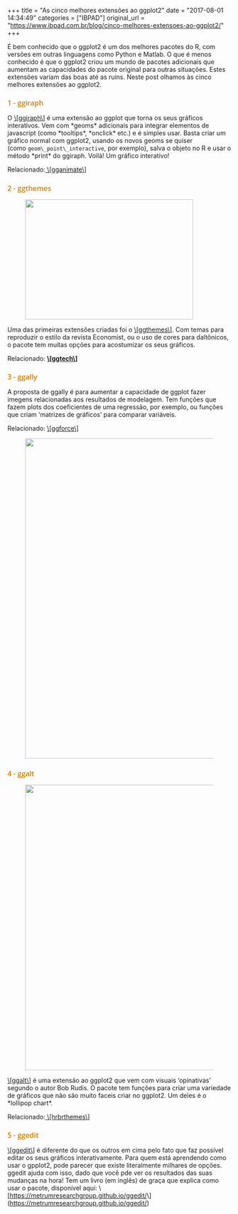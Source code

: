 +++
title = "As cinco melhores extensões ao ggplot2"
date = "2017-08-01 14:34:49"
categories = ["IBPAD"]
original_url = "https://www.ibpad.com.br/blog/cinco-melhores-extensoes-ao-ggplot2/"
+++

<p>
É bem conhecido que o ggplot2 é um dos melhores pacotes do R, com
versões em outras linguagens como Python e Matlab. O que é menos
conhecido é que o ggplot2 criou um mundo de pacotes adicionais que
aumentam as capacidades do pacote original para outras situações. Estes
extensões variam das boas até as ruins. Neste post olhamos às cinco
melhores extensões ao ggplot2.
</p>

<h2 style="font-size: 16px;color: #d68000;text-align: left;font-family:Open Sans;font-weight:600;font-style:normal" class="vc_custom_heading">
1 - ggiraph
</h2>
<p>
O <a href="https://github.com/davidgohel/ggiraph">\[ggiraph\]</a> é uma
extensão ao ggplot que torna os seus gráficos interativos. Vem
com *geoms* adicionais para integrar elementos de javascript
(como *tooltips*, *onclick* etc.) e é simples usar. Basta criar um
gráfico normal com ggplot2, usando os novos geoms se quiser
(como <code>geom\_point\_interactive</code>, por exemplo), salva o
objeto no R e usar o método *print* do ggiraph. Voilà! Um gráfico
interativo!
</p>
<p>
Relacionado:<a href="https://github.com/dgrtwo/gganimate"> \[gganimate\]</a>
</p>

<h2 style="font-size: 16px;color: #d68000;text-align: left;font-family:Open Sans;font-weight:600;font-style:normal" class="vc_custom_heading">
2 - ggthemes
</h2>

<figure class="wpb_wrapper vc_figure">
<a data-rel="prettyPhoto[rel-10077-928483161]" href="https://www.ibpad.com.br/wp-content/uploads/2017/07/ggthemes.png" target="_self" class="vc_single_image-wrapper   vc_box_border_grey prettyphoto"><img width="378" height="270" src="https://www.ibpad.com.br/wp-content/uploads/2017/07/ggthemes.png" class="vc_single_image-img attachment-full" alt="" srcset="https://www.ibpad.com.br/wp-content/uploads/2017/07/ggthemes.png 378w, https://www.ibpad.com.br/wp-content/uploads/2017/07/ggthemes-260x186.png 260w, https://www.ibpad.com.br/wp-content/uploads/2017/07/ggthemes-100x71.png 100w" sizes="(max-width: 378px) 100vw, 378px"></a>
</figure>

<p>
Uma das primeiras extensões criadas foi o
<a href="https://github.com/jrnold/ggthemes">\[ggthemes\]</a>. Com temas
para reproduzir o estilo da revista Economist, ou o uso de cores para
daltônicos, o pacote tem muitas opções para acostumizar os seus
gráficos.
</p>
<p>
Relacionado:
<strong><a href="https://github.com/ricardo-bion/ggtech">\[ggtech\]</a></strong>
</p>

<h2 style="font-size: 16px;color: #d68000;text-align: left;font-family:Open Sans;font-weight:600;font-style:normal" class="vc_custom_heading">
3 - ggally
</h2>

<p>
A proposta de ggally é para aumentar a capacidade de ggplot fazer
imegens relacionadas aos resultados de modelagem. Tem funções que fazem
plots dos coeficientes de uma regressão, por exemplo, ou funções que
criam ‘matrizes de gráficos’ para comparar variáveis.
</p>
<p>
Relacionado:
<a href="https://github.com/thomasp85/ggforc">\[ggforce\]</a>
</p>

<figure class="wpb_wrapper vc_figure">
<img width="900" height="720" src="https://www.ibpad.com.br/wp-content/uploads/2017/07/ggally-1024x819.png" class="vc_single_image-img attachment-large" alt="" srcset="https://www.ibpad.com.br/wp-content/uploads/2017/07/ggally-1024x819.png 1024w, https://www.ibpad.com.br/wp-content/uploads/2017/07/ggally-260x208.png 260w, https://www.ibpad.com.br/wp-content/uploads/2017/07/ggally-768x614.png 768w, https://www.ibpad.com.br/wp-content/uploads/2017/07/ggally-100x80.png 100w" sizes="(max-width: 900px) 100vw, 900px">

</figure>

<h2 style="font-size: 16px;color: #d68000;text-align: left;font-family:Open Sans;font-weight:600;font-style:normal" class="vc_custom_heading">
4 - ggalt
</h2>

<figure class="wpb_wrapper vc_figure">
<img width="900" height="642" src="https://www.ibpad.com.br/wp-content/uploads/2017/07/lollipop-1024x731.png" class="vc_single_image-img attachment-large" alt="" srcset="https://www.ibpad.com.br/wp-content/uploads/2017/07/lollipop-1024x731.png 1024w, https://www.ibpad.com.br/wp-content/uploads/2017/07/lollipop-260x186.png 260w, https://www.ibpad.com.br/wp-content/uploads/2017/07/lollipop-768x549.png 768w, https://www.ibpad.com.br/wp-content/uploads/2017/07/lollipop-100x71.png 100w, https://www.ibpad.com.br/wp-content/uploads/2017/07/lollipop.png 1344w" sizes="(max-width: 900px) 100vw, 900px">

</figure>

<p>
<a href="https://github.com/hrbrmstr/ggalt">\[ggalt\]</a> é uma extensão
ao ggplot2 que vem com visuais ‘opinativas’ segundo o autor Bob Rudis. O
pacote tem funções para criar uma variedade de gráficos que não são
muito faceis criar no ggplot2. Um deles é o *lollipop chart*.
</p>
<p>
Relacionado:<a href="https://github.com/hrbrmstr/hrbrthemes">
\[hrbrthemes\]</a>
</p>

<h2 style="font-size: 16px;color: #d68000;text-align: left;font-family:Open Sans;font-weight:600;font-style:normal" class="vc_custom_heading">
5 - ggedit
</h2>
<p>
<a href="https://github.com/metrumresearchgroup/ggedit">\[ggedit\]</a> é
diferente do que os outros em cima pelo fato que faz possível editar os
seus gráficos interativamente. Para quem está aprendendo como usar o
gpplot2, pode parecer que existe literalmente milhares de opções. ggedit
ajuda com isso, dado que você pde ver os resultados das suas mudanças na
hora! Tem um livro (em inglês) de graça que explica como usar o pacote,
disponível aqui:
\[<a href="https://metrumresearchgroup.github.io/ggedit/">https://metrumresearchgroup.github.io/ggedit/</a>\](<a href="https://metrumresearchgroup.github.io/ggedit/">https://metrumresearchgroup.github.io/ggedit/</a>)
</p>

